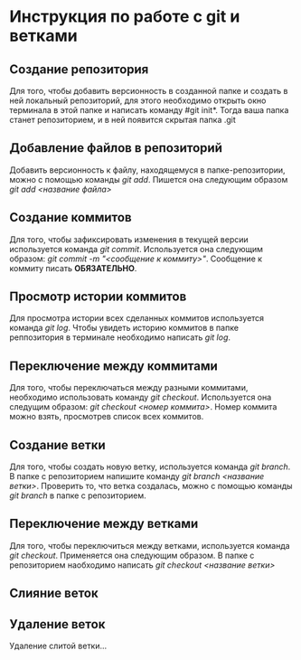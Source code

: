 # Инструкция по работе с git и ветками

## Создание репозитория

Для того, чтобы добавить версионность в созданной папке и создать в ней локальный репозиторий, для этого необходимо открыть окно терминала в этой папке и написать команду #git init*. Тогда ваша папка станет репозиторием, и в ней появится скрытая папка .git

## Добавление файлов в репозиторий
Добавить версионность к файлу, находящемуся в папке-репозитории, можно с помощью команды *git add*. Пишется она следующим образом *git add <название файла>*

## Создание коммитов
Для того, чтобы зафиксировать изменения в текущей версии используется команда *git commit*. Используется она следующим образом: *git commit -m "<сообщение к коммиту>"*. Сообщение к коммиту писать **ОБЯЗАТЕЛЬНО**. 

## Просмотр истории коммитов
Для просмотра истории всех сделанных коммитов используется команда *git log*. Чтобы увидеть историю коммитов в папке реппозитория в терминале необходимо написать *git log*.

## Переключение между коммитами
Для того, чтобы переключаться между разными коммитами, необходимо использовать команду *git checkout*. Используется она следущим образом: *git checkout <номер коммита>*. Номер коммита можно взять, просмотрев список всех коммитов. 

## Создание ветки

Для того, чтобы создать новую ветку, используется команда *git branch*. В папке с репозиторием напишите команду *git branch <название ветки>*. Проверить то, что ветка создалась, можно с помощью команды *git branch* в папке с репозиторием.

## Переключение между ветками

Для того, чтобы переключиться между ветками, используется команда *git checkout*. Применяется она следующим образом. В папке с репозиторием наобходимо написать *git checkout <название ветки>*

## Слияние веток


## Удаление веток

Удаление слитой ветки...